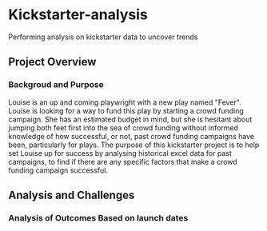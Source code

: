 # Kickstarter-analysis
Performing analysis on kickstarter data to uncover trends
## Project Overview
### Backgroud and Purpose
Louise is an up and coming playwright with a new play named "Fever". Louise is looking for a way to fund this play by starting a crowd funding campaign.
She has an estimated budget in mind, but she is hesitant about jumping both feet first into the sea of crowd funding without informed knowledge of how successful, or not, past crowd funding campaigns have been, particularly for plays.
The purpose of this kickstarter project is to help set Louise up for success by analysing historical excel data for past campaigns, to find if there are any specific factors that make a crowd funding campaign successful.
## Analysis and Challenges
### Analysis of Outcomes Based on launch dates

